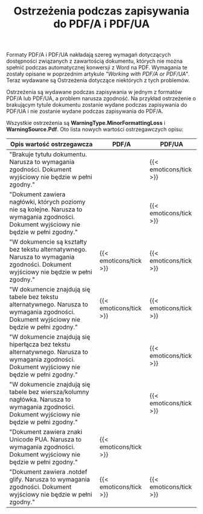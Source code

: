 ﻿---
title: Ostrzeżenia podczas zapisywania do PDF/A i PDF/UA
second_title: Aspose.Words dla C++
articleTitle: Ostrzeżenia dotyczące problemów z ułatwieniami dostępu podczas zapisywania w PDF/A i PDF/UA
linktitle: Ostrzeżenia dotyczące problemów z ułatwieniami dostępu podczas zapisywania w PDF/A i PDF/UA
description: "PDF/A i PDF/UA nakładają wymagania dotyczące dostępności związane z zawartością dokumentu. Podczas zapisywania w PDF/A lub PDF/UA w C++, a problem narusza zgodność, wydawane jest Ostrzeżenie."
type: docs
weight: 39
url: /pl/cpp/warnings-when-saving-to-pdfa-and-pdfua/
timestamp: 2024-01-27-14-07-04
---

Formaty PDF/A i PDF/UA nakładają szereg wymagań dotyczących dostępności związanych z zawartością dokumentu, których nie można spełnić podczas automatycznej konwersji z Word na PDF. Wymagania te zostały opisane w poprzednim artykule *"Working with PDF/A or PDF/UA"*. Teraz wydawane są Ostrzeżenia dotyczące niektórych z tych problemów.

Ostrzeżenia są wydawane podczas zapisywania w jednym z formatów PDF/A lub PDF/UA, a problem narusza zgodność. Na przykład ostrzeżenie o brakującym tytule dokumentu zostanie wydane podczas zapisywania do PDF/UA i nie zostanie wydane podczas zapisywania do PDF/A.

Wszystkie ostrzeżenia są **WarningType.MinorFormattingLoss** i **WarningSource.Pdf**. Oto lista nowych wartości ostrzegawczych opisu:

| Opis wartość ostrzegawcza | PDF/A | PDF/UA |
| ------------------------------------------------------------ | ---------------------- | ---------------------- |
| "Brakuje tytułu dokumentu. Narusza to wymagania zgodności. Dokument wyjściowy nie będzie w pełni zgodny." |  | {{< emoticons/tick >}} |
| "Dokument zawiera nagłówki, których poziomy nie są kolejne. Narusza to wymagania zgodności. Dokument wyjściowy nie będzie w pełni zgodny." |  | {{< emoticons/tick >}} |
| "W dokumencie są kształty bez tekstu alternatywnego. Narusza to wymagania zgodności. Dokument wyjściowy nie będzie w pełni zgodny." | {{< emoticons/tick >}} | {{< emoticons/tick >}} |
| "W dokumencie znajdują się tabele bez tekstu alternatywnego. Narusza to wymagania zgodności. Dokument wyjściowy nie będzie w pełni zgodny." | {{< emoticons/tick >}} | {{< emoticons/tick >}} |
| "W dokumencie znajdują się hiperłącza bez tekstu alternatywnego. Narusza to wymagania zgodności. Dokument wyjściowy nie będzie w pełni zgodny." |  | {{< emoticons/tick >}} |
| "W dokumencie znajdują się tabele bez wiersza/kolumny nagłówka. Narusza to wymagania zgodności. Dokument wyjściowy nie będzie w pełni zgodny." |  | {{< emoticons/tick >}} |
| "Dokument zawiera znaki Unicode PUA. Narusza to wymagania zgodności. Dokument wyjściowy nie będzie w pełni zgodny." | {{< emoticons/tick >}} |  |
| "Dokument zawiera .notdef glify. Narusza to wymagania zgodności. Dokument wyjściowy nie będzie w pełni zgodny." | {{< emoticons/tick >}} | {{< emoticons/tick >}} |

